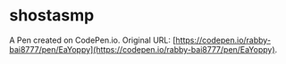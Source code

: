 # shostasmp

A Pen created on CodePen.io. Original URL: [https://codepen.io/rabby-bai8777/pen/EaYoppy](https://codepen.io/rabby-bai8777/pen/EaYoppy).

